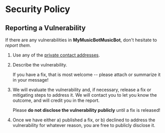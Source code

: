 # Security Policy

## Reporting a Vulnerability

If there are any vulnerabilities in **MyMusicBotMusicBot**, don't hesitate to _report them_.

1. Use any of the [private contact addresses](https://github.com/TeamMyMusicBot/MyMusicBotMusicBot#support).
2. Describe the vulnerability.

   If you have a fix, that is most welcome -- please attach or summarize it in your message!

3. We will evaluate the vulnerability and, if necessary, release a fix or mitigating steps to address it. We will contact you to let you know the outcome, and will credit you in the report.

   Please **do not disclose the vulnerability publicly** until a fix is released!

4. Once we have either a) published a fix, or b) declined to address the vulnerability for whatever reason, you are free to publicly disclose it.
